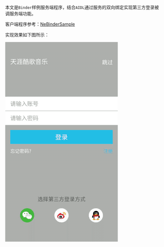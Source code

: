 本文是`Binder`样例服务端程序，结合`AIDL`通过服务的双向绑定实现第三方登录被调服务端功能。

客户端程序参考：[NeBinderSample](https://github.com/tianyalu/NeBinderSample)

实现效果如下图所示：

![image](https://github.com/tianyalu/NeBinderSampleServer/raw/master/show/show.gif)

